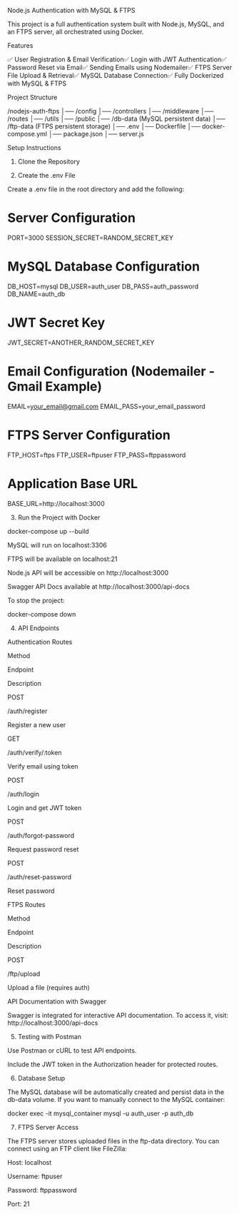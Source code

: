 Node.js Authentication with MySQL & FTPS

This project is a full authentication system built with Node.js, MySQL, and an FTPS server, all orchestrated using Docker.

Features

✅ User Registration & Email Verification✅ Login with JWT Authentication✅ Password Reset via Email✅ Sending Emails using Nodemailer✅ FTPS Server File Upload & Retrieval✅ MySQL Database Connection✅ Fully Dockerized with MySQL & FTPS

Project Structure

/nodejs-auth-ftps
│── /config
│── /controllers
│── /middleware
│── /routes
│── /utils
│── /public
│── /db-data   (MySQL persistent data)
│── /ftp-data  (FTPS persistent storage)
│── .env
│── Dockerfile
│── docker-compose.yml
│── package.json
│── server.js

Setup Instructions

1. Clone the Repository

2. Create the .env File

Create a .env file in the root directory and add the following:

# Server Configuration
PORT=3000
SESSION_SECRET=RANDOM_SECRET_KEY

# MySQL Database Configuration
DB_HOST=mysql
DB_USER=auth_user
DB_PASS=auth_password
DB_NAME=auth_db

# JWT Secret Key
JWT_SECRET=ANOTHER_RANDOM_SECRET_KEY

# Email Configuration (Nodemailer - Gmail Example)
EMAIL=your_email@gmail.com
EMAIL_PASS=your_email_password

# FTPS Server Configuration
FTP_HOST=ftps
FTP_USER=ftpuser
FTP_PASS=ftppassword

# Application Base URL
BASE_URL=http://localhost:3000

3. Run the Project with Docker

docker-compose up --build

MySQL will run on localhost:3306

FTPS will be available on localhost:21

Node.js API will be accessible on http://localhost:3000

Swagger API Docs available at http://localhost:3000/api-docs

To stop the project:

docker-compose down

4. API Endpoints

Authentication Routes

Method

Endpoint

Description

POST

/auth/register

Register a new user

GET

/auth/verify/:token

Verify email using token

POST

/auth/login

Login and get JWT token

POST

/auth/forgot-password

Request password reset

POST

/auth/reset-password

Reset password

FTPS Routes

Method

Endpoint

Description

POST

/ftp/upload

Upload a file (requires auth)

API Documentation with Swagger

Swagger is integrated for interactive API documentation.
To access it, visit:
http://localhost:3000/api-docs

5. Testing with Postman

Use Postman or cURL to test API endpoints.

Include the JWT token in the Authorization header for protected routes.

6. Database Setup

The MySQL database will be automatically created and persist data in the db-data volume.
If you want to manually connect to the MySQL container:

docker exec -it mysql_container mysql -u auth_user -p auth_db

7. FTPS Server Access

The FTPS server stores uploaded files in the ftp-data directory. You can connect using an FTP client like FileZilla:

Host: localhost

Username: ftpuser

Password: ftppassword

Port: 21